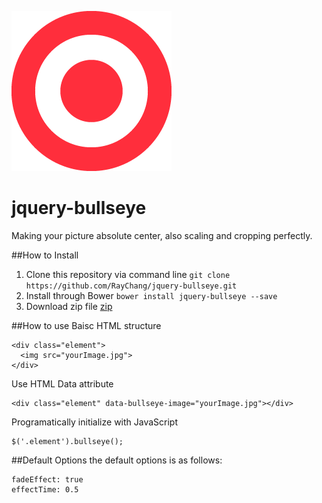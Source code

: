 ![bullseye icon](assets/images/bullseye.png)
# jquery-bullseye
Making your picture absolute center, also scaling and cropping perfectly.

##How to Install
1. Clone this repository via command line `git clone https://github.com/RayChang/jquery-bullseye.git`
2. Install through Bower `bower install jquery-bullseye --save`
3. Download zip file [zip](https://github.com/RayChang/jquery-bullseye/archive/master.zip)

##How to use
Baisc HTML structure

	<div class="element">
      <img src="yourImage.jpg">
    </div>
Use HTML Data attribute 

	<div class="element" data-bullseye-image="yourImage.jpg"></div>

Programatically initialize with JavaScript

	$('.element').bullseye();
	
##Default Options
the default options is as follows:

	fadeEffect: true
	effectTime: 0.5
